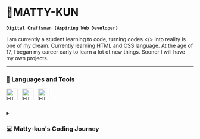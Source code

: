 # 👋MATTY-KUN
**`Digital Craftsman (Aspiring Web Developer)`**

I am currently a student learning to code, turning codes </> into reality is one of my dream. Currently learning HTML and CSS language. At the age of 17, I began my career early to learn a lot of new things. Sooner I will have my own projects.

---

### 💼 Languages and Tools
<img align="left" alt="HTML" width="30px" style="padding-right: 10px;"  src="https://cdn.jsdelivr.net/gh/devicons/devicon@latest/icons/html5/html5-original.svg" />
<img align="left" alt="HTML" width="30px" style="padding-right: 10px;"  src="https://cdn.jsdelivr.net/gh/devicons/devicon@latest/icons/css3/css3-original.svg" />
<img align="left" alt="HTML" width="30px" style="padding-right: 10px;"  src="https://cdn.jsdelivr.net/gh/devicons/devicon@latest/icons/c/c-original.svg" />   
<br />

#

<details>
<summary><h3>💻 Matty-kun's Coding Journey</h3></summary>
I started my coding journey when I was 17 years old. My brother introduced me to the world of computer science. I wasn't excited or so sure about it but I just gave it a try. I first learn the language of JavaScript on an online course in Udemy, but I didn't really understand, the terms used was, for me, advanced. I mean, I was enjoying but I want to start from the basics of the basics. So, my brother refer me to another website called freeCodeCamp.org, I was instatnly hooked and now I am close to having my first certificate. I also saw the course CS50 by  the Harvard University, and I really love what I'm learning there because of its rich content and understable lessons and also the teaching style. And also, GIT and GITHUB, I am learning this in the early years of my career so that I can have the advantage to learn it immediately for future projects. I am a 3 month-old future programmer/ developer and still continuing...
</details>
